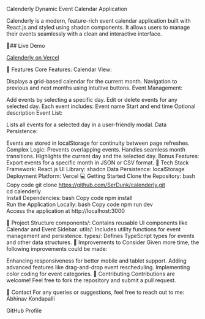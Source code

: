 Calenderly
Dynamic Event Calendar Application

Calenderly is a modern, feature-rich event calendar application built with React.js and styled using shadcn components. It allows users to manage their events seamlessly with a clean and interactive interface.

🚀## Live Demo

[Calenderly on Vercel](https://calenderly-blue.vercel.app/)

📑 Features
Core Features:
Calendar View:

Displays a grid-based calendar for the current month.
Navigation to previous and next months using intuitive buttons.
Event Management:

Add events by selecting a specific day.
Edit or delete events for any selected day.
Each event includes:
Event name
Start and end time
Optional description
Event List:

Lists all events for a selected day in a user-friendly modal.
Data Persistence:

Events are stored in localStorage for continuity between page refreshes.
Complex Logic:
Prevents overlapping events.
Handles seamless month transitions.
Highlights the current day and the selected day.
Bonus Features:
Export events for a specific month in JSON or CSV format.
📐 Tech Stack
Framework: React.js
UI Library: shadcn
Data Persistence: localStorage
Deployment Platform: Vercel
💻 Getting Started
Clone the Repository:
bash
Copy code
git clone https://github.com/SerDunk/calenderly.git  
cd calenderly  
Install Dependencies:
bash
Copy code
npm install  
Run the Application Locally:
bash
Copy code
npm run dev  
Access the application at http://localhost:3000

📂 Project Structure
components/: Contains reusable UI components like Calendar and Event Sidebar.
utils/: Includes utility functions for event management and persistence.
types/: Defines TypeScript types for events and other data structures.
🎨 Improvements to Consider
Given more time, the following improvements could be made:

Enhancing responsiveness for better mobile and tablet support.
Adding advanced features like drag-and-drop event rescheduling.
Implementing color coding for event categories.
🤝 Contributing
Contributions are welcome! Feel free to fork the repository and submit a pull request.

📧 Contact
For any queries or suggestions, feel free to reach out to me:
Abhinav Kondapalli

GitHub Profile
